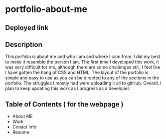 # portfolio-about-me

## Deployed link


## Description
This porfolio is about me and who I am and where I cam from. I did my best to make it resemble the person I am. The first time I developed this work, it was very difficult for me, although there are some challenges still, I feel like I have gotten the hang of CSS and HTML. The layout of the porfolio is simple and easy to use as you can be directed to any of the sections in the porfolio. The struggles I mostly had were uploading it all to gitHub. Overall, I plan to keep updating this work as I progress as a developer. 

## Table of Contents ( for the webpage ) 
- About ME
- Work 
- Conact Info 
- Resume 
